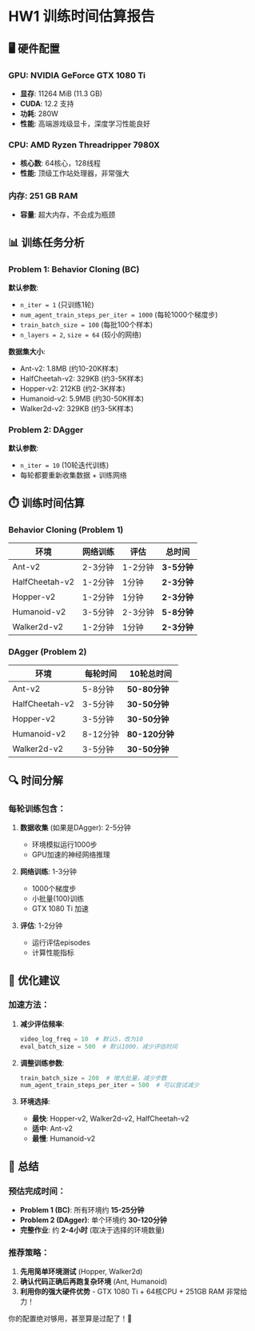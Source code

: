 # HW1 训练时间估算报告

## 🖥️ 硬件配置

### GPU: NVIDIA GeForce GTX 1080 Ti
- **显存**: 11264 MiB (11.3 GB)
- **CUDA**: 12.2 支持
- **功耗**: 280W
- **性能**: 高端游戏级显卡，深度学习性能良好

### CPU: AMD Ryzen Threadripper 7980X
- **核心数**: 64核心，128线程
- **性能**: 顶级工作站处理器，非常强大

### 内存: 251 GB RAM
- **容量**: 超大内存，不会成为瓶颈

## 📊 训练任务分析

### Problem 1: Behavior Cloning (BC)
**默认参数**:
- `n_iter = 1` (只训练1轮)
- `num_agent_train_steps_per_iter = 1000` (每轮1000个梯度步)
- `train_batch_size = 100` (每批100个样本)
- `n_layers = 2`, `size = 64` (较小的网络)

**数据集大小**:
- Ant-v2: 1.8MB (约10-20K样本)
- HalfCheetah-v2: 329KB (约3-5K样本)  
- Hopper-v2: 212KB (约2-3K样本)
- Humanoid-v2: 5.9MB (约30-50K样本)
- Walker2d-v2: 329KB (约3-5K样本)

### Problem 2: DAgger
**默认参数**:
- `n_iter = 10` (10轮迭代训练)
- 每轮都要重新收集数据 + 训练网络

## ⏱️ 训练时间估算

### Behavior Cloning (Problem 1)

| 环境 | 网络训练 | 评估 | 总时间 |
|------|---------|-----|-------|
| Ant-v2 | 2-3分钟 | 1-2分钟 | **3-5分钟** |
| HalfCheetah-v2 | 1-2分钟 | 1分钟 | **2-3分钟** |
| Hopper-v2 | 1-2分钟 | 1分钟 | **2-3分钟** |
| Humanoid-v2 | 3-5分钟 | 2-3分钟 | **5-8分钟** |
| Walker2d-v2 | 1-2分钟 | 1分钟 | **2-3分钟** |

### DAgger (Problem 2)

| 环境 | 每轮时间 | 10轮总时间 |
|------|---------|----------|
| Ant-v2 | 5-8分钟 | **50-80分钟** |
| HalfCheetah-v2 | 3-5分钟 | **30-50分钟** |
| Hopper-v2 | 3-5分钟 | **30-50分钟** |
| Humanoid-v2 | 8-12分钟 | **80-120分钟** |
| Walker2d-v2 | 3-5分钟 | **30-50分钟** |

## 🔍 时间分解

### 每轮训练包含：
1. **数据收集** (如果是DAgger): 2-5分钟
   - 环境模拟运行1000步
   - GPU加速的神经网络推理
   
2. **网络训练**: 1-3分钟
   - 1000个梯度步
   - 小批量(100)训练
   - GTX 1080 Ti 加速
   
3. **评估**: 1-2分钟
   - 运行评估episodes
   - 计算性能指标

## 🚀 优化建议

### 加速方法：
1. **减少评估频率**:
   ```python
   video_log_freq = 10  # 默认5，改为10
   eval_batch_size = 500  # 默认1000，减少评估时间
   ```

2. **调整训练参数**:
   ```python
   train_batch_size = 200  # 增大批量，减少步数
   num_agent_train_steps_per_iter = 500  # 可以尝试减少
   ```

3. **环境选择**:
   - **最快**: Hopper-v2, Walker2d-v2, HalfCheetah-v2
   - **适中**: Ant-v2  
   - **最慢**: Humanoid-v2

## 📝 总结

### 预估完成时间：
- **Problem 1 (BC)**: 所有环境约 **15-25分钟**
- **Problem 2 (DAgger)**: 单个环境约 **30-120分钟**
- **完整作业**: 约 **2-4小时** (取决于选择的环境数量)

### 推荐策略：
1. **先用简单环境测试** (Hopper, Walker2d)
2. **确认代码正确后再跑复杂环境** (Ant, Humanoid)
3. **利用你的强大硬件优势** - GTX 1080 Ti + 64核CPU + 251GB RAM 非常给力！

你的配置绝对够用，甚至算是过配了！🎉
